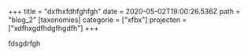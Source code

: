 +++
title = "dxfhxfdhfghfgh"
date = 2020-05-02T19:00:26.536Z
path = "blog_2"
[taxonomies]
categorie = ["xfbx"]
projecten = ["xdfhxgdfhdgfhgdfh"]
+++

fdsgdrfgh
